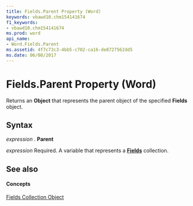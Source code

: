 ```yaml
---
title: Fields.Parent Property (Word)
keywords: vbawd10.chm154141674
f1_keywords:
- vbawd10.chm154141674
ms.prod: word
api_name:
- Word.Fields.Parent
ms.assetid: 4f7c73c3-4bb5-c702-ca16-de8727562dd5
ms.date: 06/08/2017
---
```



# Fields.Parent Property (Word)

Returns an  **Object** that represents the parent object of the specified **Fields** object.


## Syntax

 _expression_ . **Parent**

 _expression_ Required. A variable that represents a **[Fields](Word.fields.md)** collection.


## See also


#### Concepts


[Fields Collection Object](Word.fields.md)

